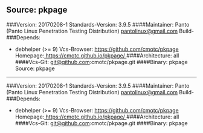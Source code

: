 Source: pkpage 
------------- 

###Version: 20170208-1
Standards-Version: 3.9.5
####Maintainer: Panto (Panto Linux Penetration Testing Distribution) <pantolinux@gmail.com>
Build-###Depends:
  * debhelper (>= 9)
Vcs-Browser: https://github.com/cmotc/pkpage
Homepage:[ https://cmotc.github.io/pkpage/ ](https://cmotc.github.io/pkpage/)
####Architecture: all
####Vcs-Git: git@github.com:cmotc/pkpage.git
####Binary: pkpage
Source: pkpage 
------------- 

###Version: 20170208-1
Standards-Version: 3.9.5
####Maintainer: Panto (Panto Linux Penetration Testing Distribution) <pantolinux@gmail.com>
Build-###Depends:
  * debhelper (>= 9)
Vcs-Browser: https://github.com/cmotc/pkpage
Homepage:[ https://cmotc.github.io/pkpage/ ](https://cmotc.github.io/pkpage/)
####Architecture: all
####Vcs-Git: git@github.com:cmotc/pkpage.git
####Binary: pkpage
